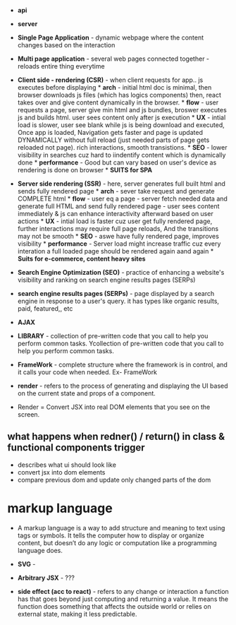* **api**
* **server**
* **Single Page Application** - dynamic webpage where the content changes based on the interaction
* **Multi page application** - several web pages connected together - reloads entire thing everytime
* **Client side - rendering (CSR)** - when client requests for app.. js executes before displaying
        * **arch** - initial html doc is minimal, then browser downloads js files (which has logics components) then, react takes over and give content dynamically in the browser.
        * **flow** - user requests a page, server give min html and js bundles, broswer executes js and builds html. user sees content only after js execution
        * **UX** - intial load is slower, user see blank while js is being download and executed, Once app is loaded, Navigation gets faster and page is updated DYNAMICALLY without full reload (just needed parts of page gets reloaded not page). rich interactions, smooth transistions. 
        * **SEO** - lower visibility in searches cuz hard to iindentify content which is dynamically done
        * **performance** - Good but can vary based on user's device as rendering is done on browser
        * **SUITS for SPA**
* **Server side rendering (SSR)** - here, server generates full built html and sends fully rendered page
        * **arch** - sever take request and generate COMPLETE html
        * **flow** -  user eq a page - server fetch needed data and generate full HTML and send fully rendered page - user sees content immediately & js can enhance interactivity afterward based on user actions
        * **UX** - intial load is faster cuz user get fully rendered page, further interactions may require full page reloads, And the transitions may not be smooth
        * **SEO** - aswe have fully rendered page, improves visibility
        * **performance** - Server load might increase traffic cuz every interation a full loaded page should be rendered again aand again
        * **Suits for e-commerce, content heavy sites**
* **Search Engine Optimization (SEO)** - practice of enhancing a website's visibility and ranking on search engine results pages (SERPs)
* **search engine results pages (SERPs)** - page displayed by a search engine in response to a user's query. it has types like organic results, paid, featured,, etc 
* **AJAX**



* **LIBRARY** - collection of pre-written code that you call to help you perform common tasks. Ycollection of pre-written code that you call to help you perform common tasks.
* **FrameWork** - complete structure where the framework is in control, and it calls your code when needed. Ex- FrameWork

* **render** - refers to the process of generating and displaying the UI based on the current state and props of a component.
* Render = Convert JSX into real DOM elements that you see on the screen.
## what happens when redner() / return() in class & functional components trigger
* describes what ui should look like
* convert jsx into dom elements
* compare previous dom and update only changed parts of the dom




# markup language
* A markup language is a way to add structure and meaning to text using tags or symbols. It tells the computer how to display or organize content, but doesn’t do any logic or computation like a programming language does.



* **SVG** - 
* **Arbitrary JSX** - ???
* **side effect (acc to react)** - refers to any change or interaction a function has that goes beyond just computing and returning a value. It means the function does something that affects the outside world or relies on external state, making it less predictable.
